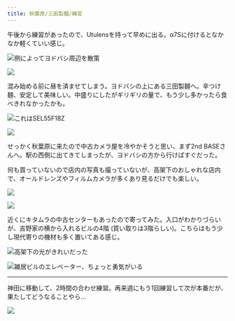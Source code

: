 ```yaml
---
title: 秋葉原/三田製麺/練習
---
```


午後から練習があったので、Utulensを持って早めに出る。α7Sに付けるとなかなか軽くていい感じ。

![例によってヨドバシ周辺を散策](https://photos.old.apkas.net/medium/202406/20240609-110658.webp)

![](https://photos.old.apkas.net/medium/202406/20240609-110732.webp)

混み始める前に昼を済ませてしまう。ヨドバシの上にある三田製麺へ。辛つけ麺、安定して美味しい。中盛りにしたがギリギリの量で、もう少し多かったら食べきれなかったかも。

![これはSEL55F18Z](https://photos.old.apkas.net/medium/202406/20240609-113046.webp)

![](https://photos.old.apkas.net/medium/202406/20240609-115425.webp)

せっかく秋葉原に来たので中古カメラ屋を冷やかそうと思い、まず2nd BASEさんへ。駅の西側に出てきてしまったが、ヨドバシの方から行けばすぐだった。

何も買っていないので店内の写真も撮っていないが、高架下のおしゃれな店内で、オールドレンズやフィルムカメラが多くあり見るだけでも楽しい。

![](https://photos.old.apkas.net/medium/202406/20240609-115812.webp)

![](https://photos.old.apkas.net/medium/202406/20240609-120040.webp)

近くにキタムラの中古センターもあったので寄ってみた。入口がわかりづらいが、吉野家の横から入れるビルの4階 (買い取りは3階らしい)。こちらはもう少し現代寄りの機材も多く置いてある感じ。

![高架下の光がきれいだった](https://photos.old.apkas.net/medium/202406/20240609-121402.webp)

![雑居ビルのエレベーター、ちょっと勇気がいる](https://photos.old.apkas.net/medium/202406/20240609-122319.webp)

---

神田に移動して、2時間の合わせ練習。再来週にもう1回練習して次が本番だが、果たしてどうなることやら...

![](https://photos.old.apkas.net/medium/202406/20240609-124919.webp)
